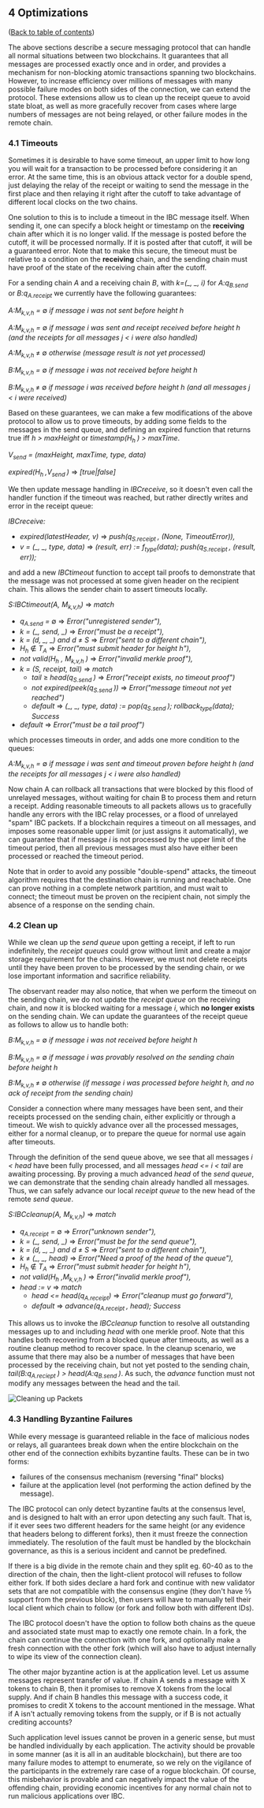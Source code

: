 ## 4 Optimizations

([Back to table of contents](specification.md#contents))

The above sections describe a secure messaging protocol that can handle all 
normal situations between two blockchains. It guarantees that all messages are 
processed exactly once and in order, and provides a mechanism for non-blocking 
atomic transactions spanning two blockchains. However, to increase efficiency 
over millions of messages with many possible failure modes on both sides of the 
connection, we can extend the protocol. These extensions allow us to clean up 
the receipt queue to avoid state bloat, as well as more gracefully recover from 
cases where large numbers of messages are not being relayed, or other failure 
modes in the remote chain.

### 4.1   Timeouts

Sometimes it is desirable to have some timeout, an upper limit to how long you 
will wait for a transaction to be processed before considering it an error. At 
the same time, this is an obvious attack vector for a double spend, just 
delaying the relay of the receipt or waiting to send the message in the first 
place and then relaying it right after the cutoff to take advantage of 
different local clocks on the two chains.

One solution to this is to include a timeout in the IBC message itself. When 
sending it, one can specify a block height or timestamp on the **receiving** 
chain after which it is no longer valid. If the message is posted before the 
cutoff, it will be processed normally. If it is posted after that cutoff, it 
will be a guaranteed error. Note that to make this secure, the timeout must be 
relative to a condition on the **receiving** chain, and the sending chain must 
have proof of the state of the receiving chain after the cutoff.

For a sending chain _A_ and a receiving chain _B_, with _k=(\_, \_, i)_ for 
_A:q<sub>B.send</sub>_ or _B:q<sub>A.receipt</sub>_ we currently have the 
following guarantees:

_A:M<sub>k,v,h</sub> =_ &#8709; _if message i was not sent before height h_

_A:M<sub>k,v,h</sub> =_ &#8709; _if message i was sent and receipt received 
before height h (and the receipts for all messages j < i were also handled)_

_A:M<sub>k,v,h </sub>_ &#8800; &#8709; _otherwise (message result is not yet 
processed)_

_B:M<sub>k,v,h</sub> =_ &#8709; _if message i was not received before height h_

_B:M<sub>k,v,h </sub>_ &#8800; &#8709; _if message i was received before height
h (and all messages j < i were received)_

Based on these guarantees, we can make a few modifications of the above 
protocol to allow us to prove timeouts, by adding some fields to the messages 
in the send queue, and defining an expired function that returns true iff 
_h > maxHeight_ or _timestamp(H<sub>h </sub>) > maxTime_.

_V<sub>send</sub> = (maxHeight, maxTime, type, data)_

_expired(H<sub>h </sub>,V<sub>send </sub>)_ &#8658; _[true|false]_

We then update message handling in _IBCreceive_, so it doesn't even call the 
handler function if the timeout was reached, but rather directly writes and 
error in the receipt queue:

_IBCreceive:_
  * _expired(latestHeader, v)_ &#8658; _push(q<sub>S.receipt </sub>, (None, TimeoutError)),_
  * _v = (\_, \_, type, data)_ &#8658; _(result, err) := f<sub>type</sub>(data); push(q<sub>S.receipt </sub>, (result, err));_

and add a new _IBCtimeout_ function to accept tail proofs to demonstrate that 
the message was not processed at some given header on the recipient chain. This
allows the sender chain to assert timeouts locally.

_S:IBCtimeout(A, M<sub>k,v,h</sub>)_ &#8658; _match_
  * _q<sub>A.send</sub> =_ &#8709; &#8658; _Error("unregistered sender"),_
  * _k = (\_, send, \_)_ &#8658; _Error("must be a receipt"),_
  * _k = (d, \_, \_) and d_ &#8800; _S_ &#8658; _Error("sent to a different 
    chain"),_
  * _H<sub>h</sub>_ &#8713; _T<sub>A</sub>_ &#8658; _Error("must submit header 
    for height h"),_
  * _not valid(H<sub>h</sub> , M<sub>k,v,h </sub>)_ &#8658; _Error("invalid 
    merkle proof"),_
  * _k = (S, receipt, tail)_ &#8658; _match_
    * _tail_ &#8805; _head(q<sub>S.send </sub>)_ &#8658; _Error("receipt 
      exists, no timeout proof")_
    * _not expired(peek(q<sub>S.send </sub>))_ &#8658; _Error("message timeout 
      not yet reached")_
    * _default_ &#8658; _(\_, \_, type, data) := pop(q<sub>S.send </sub>); 
      rollback<sub>type</sub>(data); Success_
  * _default_ &#8658; _Error("must be a tail proof")_

which processes timeouts in order, and adds one more condition to the queues:

_A:M<sub>k,v,h</sub> =_ &#8709; _if message i was sent and timeout proven 
before height h (and the receipts for all messages j < i were also handled)_

Now chain A can rollback all transactions that were blocked by this flood of 
unrelayed messages, without waiting for chain B to process them and return a 
receipt. Adding reasonable timeouts to all packets allows us to gracefully 
handle any errors with the IBC relay processes, or a flood of unrelayed "spam" 
IBC packets. If a blockchain requires a timeout on all messages, and imposes 
some reasonable upper limit (or just assigns it automatically), we can 
guarantee that if message _i_ is not processed by the upper limit of the 
timeout period, then all previous messages must also have either been processed
or reached the timeout period.

Note that in order to avoid any possible "double-spend" attacks, the timeout 
algorithm requires that the destination chain is running and reachable. One can
prove nothing in a complete network partition, and must wait to connect; the 
timeout must be proven on the recipient chain, not simply the absence of a 
response on the sending chain.

### 4.2   Clean up

While we clean up the _send queue_ upon getting a receipt, if left to run 
indefinitely, the _receipt queues_ could grow without limit and create a major 
storage requirement for the chains. However, we must not delete receipts until 
they have been proven to be processed by the sending chain, or we lose 
important information and sacrifice reliability.

The observant reader may also notice, that when we perform the timeout on the 
sending chain, we do not update the _receipt queue_ on the receiving chain, and
now it is blocked waiting for a message _i_, which **no longer exists** on the 
sending chain. We can update the guarantees of the receipt queue as follows to
allow us to handle both:

_B:M<sub>k,v,h</sub> =_ &#8709; _if message i was not received before height h_

_B:M<sub>k,v,h</sub> =_ &#8709; _if message i was provably resolved on the 
sending chain before height h_

_B:M<sub>k,v,h </sub>_ &#8800; &#8709; _otherwise (if message i was processed 
before height h, and no ack of receipt from the sending chain)_

Consider a connection where many messages have been sent, and their receipts 
processed on the sending chain, either explicitly or through a timeout. We wish 
to quickly advance over all the processed messages, either for a normal 
cleanup, or to prepare the queue for normal use again after timeouts.

Through the definition of the send queue above, we see that all messages 
_i < head_ have been fully processed, and all messages _head <= i < tail_ are 
awaiting processing. By proving a much advanced _head_ of the _send queue_, we
can demonstrate that the sending chain already handled all messages. Thus, we 
can safely advance our local _receipt queue_ to the new head of the remote 
_send queue_.

_S:IBCcleanup(A, M<sub>k,v,h</sub>)_ &#8658; _match_
  * _q<sub>A.receipt</sub> =_ &#8709; &#8658; _Error("unknown sender"),_
  * _k = (\_, send, \_)_ &#8658; _Error("must be for the send queue"),_
  * _k = (d, \_, \_) and d_ &#8800; _S_ &#8658; _Error("sent to a different 
    chain"),_
  * _k_ &#8800; _(\_, \_, head)_ &#8658; _Error("Need a proof of the head of 
    the queue"),_
  * _H<sub>h</sub>_ &#8713; _T<sub>A</sub>_ &#8658; _Error("must submit header 
    for height h"),_
  * _not valid(H<sub>h</sub> ,M<sub>k,v,h </sub>)_ &#8658; _Error("invalid
    merkle proof"),_
  * _head := v_ &#8658; _match_
    * _head <= head(q<sub>A.receipt</sub>)_ &#8658; _Error("cleanup must go 
      forward"),_
    * _default_ &#8658; _advance(q<sub>A.receipt  </sub>, head); Success_

This allows us to invoke the _IBCcleanup_ function to resolve all outstanding 
messages up to and including _head_ with one merkle proof. Note that this 
handles both recovering from a blocked queue after timeouts, as well as a 
routine cleanup method to recover space. In the cleanup scenario, we assume 
that there may also be a number of messages that have been processed by the 
receiving chain, but not yet posted to the sending chain, 
_tail(B:q<sub>A.reciept </sub>) > head(A:q<sub>B.send </sub>)_. As such, the 
_advance_ function must not modify any messages between the head and the tail.

![Cleaning up Packets](images/CleanUp.png)


### 4.3   Handling Byzantine Failures

While every message is guaranteed reliable in the face of malicious nodes or 
relays, all guarantees break down when the entire blockchain on the other end 
of the connection exhibits byzantine faults. These can be in two forms: 

* failures of the consensus mechanism (reversing "final" blocks)
* failure at the application level (not performing the action defined by the 
  message).

The IBC protocol can only detect byzantine faults at the consensus level, and 
is designed to halt with an error upon detecting any such fault. That is, if it
ever sees two different headers for the same height (or any evidence that 
headers belong to different forks), then it must freeze the connection 
immediately. The resolution of the fault must be handled by the blockchain 
governance, as this is a serious incident and cannot be predefined.

If there is a big divide in the remote chain and they split eg. 60-40 as to the
direction of the chain, then the light-client protocol will refuses to follow 
either fork. If both sides declare a hard fork and continue with new validator 
sets that are not compatible with the consensus engine (they don't have ⅔ 
support from the previous block), then users will have to manually tell their 
local client which chain to follow (or fork and follow both with different IDs).

The IBC protocol doesn't have the option to follow both chains as the queue and
associated state must map to exactly one remote chain. In a fork, the chain can 
continue the connection with one fork, and optionally make a fresh connection 
with the other fork (which will also have to adjust internally to wipe its view
of the connection clean).

The other major byzantine action is at the application level. Let us assume 
messages represent transfer of value. If chain A sends a message with X tokens 
to chain B, then it promises to remove X tokens from the local supply. And if 
chain B handles this message with a success code, it promises to credit X 
tokens to the account mentioned in the message. What if A isn't actually 
removing tokens from the supply, or if B is not actually crediting accounts?

Such application level issues cannot be proven in a generic sense, but must be 
handled individually by each application. The activity should be provable in 
some manner (as it is all in an auditable blockchain), but there are too many 
failure modes to attempt to enumerate, so we rely on the vigilance of the 
participants in the extremely rare case of a rogue blockchain. Of course, this 
misbehavior is provable and can negatively impact the value of the offending 
chain, providing economic incentives for any normal chain not to run malicious 
applications over IBC.
